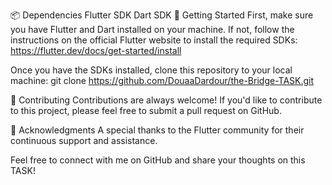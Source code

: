 📦 Dependencies
Flutter SDK
Dart SDK
🔨 Getting Started
First, make sure you have Flutter and Dart installed on your machine. If not, 
follow the instructions on the official Flutter website to install the required SDKs: https://flutter.dev/docs/get-started/install

Once you have the SDKs installed, clone this repository to your local machine:
git clone https://github.com/DouaaDardour/the-Bridge-TASK.git

🌟 Contributing
Contributions are always welcome! If you'd like to contribute to this project, please feel free to submit a pull request on GitHub.

🙏 Acknowledgments
A special thanks to the Flutter community for their continuous support and assistance.

Feel free to connect with me on GitHub and share your thoughts on this TASK!

